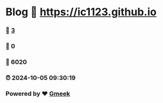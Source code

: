 # Blog :link: https://ic1123.github.io 
### :page_facing_up: [3](https://ic1123.github.io/tag.html) 
### :speech_balloon: 0 
### :hibiscus: 6020 
### :alarm_clock: 2024-10-05 09:30:19 
### Powered by :heart: [Gmeek](https://github.com/Meekdai/Gmeek)

